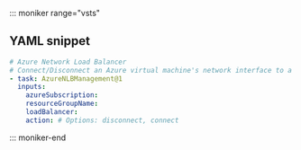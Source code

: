 ::: moniker range="vsts"

## YAML snippet

```YAML
# Azure Network Load Balancer
# Connect/Disconnect an Azure virtual machine's network interface to a Load Balancer's backend address pool
- task: AzureNLBManagement@1
  inputs:
    azureSubscription: 
    resourceGroupName: 
    loadBalancer: 
    action: # Options: disconnect, connect
```

::: moniker-end